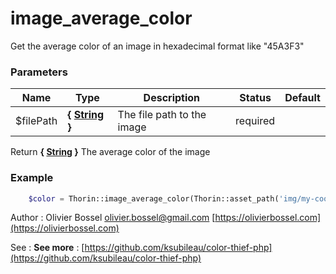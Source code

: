 # image_average_color

Get the average color of an image in hexadecimal format like "45A3F3"


### Parameters
Name  |  Type  |  Description  |  Status  |  Default
------------  |  ------------  |  ------------  |  ------------  |  ------------
$filePath  |  **{ [String](http://php.net/manual/en/language.types.string.php) }**  |  The file path to the image  |  required  |

Return **{ [String](http://php.net/manual/en/language.types.string.php) }** The average color of the image

### Example
```php
	$color = Thorin::image_average_color(Thorin::asset_path('img/my-cool-image.jpg'));
```
Author : Olivier Bossel [olivier.bossel@gmail.com](mailto:olivier.bossel@gmail.com) [https://olivierbossel.com](https://olivierbossel.com)

See : **See more** : [https://github.com/ksubileau/color-thief-php](https://github.com/ksubileau/color-thief-php)